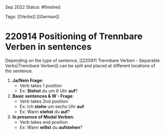 Sep 2022
Status: #finished  

Tags: [[Verbs]] [[German]] 

# 220914 Positioning of Trennbare Verben in sentences
Depending on the type of sentence, [[220911 Trennbare Verben - Separable Verbs|Trennbare Verben]] can be split and placed at different locations of the sentence.

1. **Ja/Nein Frage:** 
	- Verb takes 1 position
	- Ex: **Stehst** du um 6 Uhr **auf**?
1. **Basic sentences & W - Frage**: 
	- Verb takes 2nd position
	- Ex: Ich **stehe** um sechs Uhr **auf**.
	- Ex: Wann **stehst** du **auf**?
3. **In presence of Modal Verben**: 
	- Verb takes end position
	- Ex: Wann **willst** du **aufstehen**?
	

